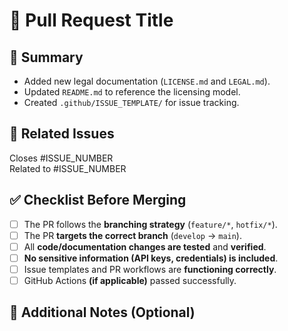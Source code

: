 # 📌 Pull Request Title  
<!-- Use a concise and descriptive title: e.g., "📜 feat(license): Added LICENSE.md & LEGAL.md for IP protection" -->

## 🚀 Summary  
<!-- Explain **what** this PR changes and **why** it is needed. -->
- Added new legal documentation (`LICENSE.md` and `LEGAL.md`).
- Updated `README.md` to reference the licensing model.
- Created `.github/ISSUE_TEMPLATE/` for issue tracking.

## 🔗 Related Issues  
<!-- List related issues that this PR closes or contributes to -->
Closes #ISSUE_NUMBER  
Related to #ISSUE_NUMBER  

## ✅ Checklist Before Merging  
- [ ] The PR follows the **branching strategy** (`feature/*`, `hotfix/*`).
- [ ] The PR **targets the correct branch** (`develop` → `main`).
- [ ] All **code/documentation changes are tested** and **verified**.
- [ ] **No sensitive information (API keys, credentials) is included**.
- [ ] Issue templates and PR workflows are **functioning correctly**.
- [ ] GitHub Actions **(if applicable)** passed successfully.

## 📝 Additional Notes (Optional)  
<!-- Include any screenshots, context, or additional notes -->